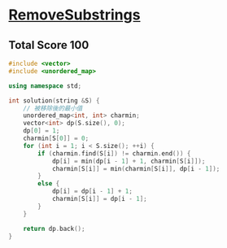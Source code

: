 # [RemoveSubstrings](https://app.codility.com/programmers/challenges/pairacoder_2022/)

## Total Score 100
```c++
#include <vector>
#include <unordered_map>

using namespace std;

int solution(string &S) {
    // 被移除後的最小值
    unordered_map<int, int> charmin;
    vector<int> dp(S.size(), 0);
    dp[0] = 1;
    charmin[S[0]] = 0;
    for (int i = 1; i < S.size(); ++i) {
        if (charmin.find(S[i]) != charmin.end()) {
            dp[i] = min(dp[i - 1] + 1, charmin[S[i]]);
            charmin[S[i]] = min(charmin[S[i]], dp[i - 1]);
        }
        else {
            dp[i] = dp[i - 1] + 1;
            charmin[S[i]] = dp[i - 1];
        }
    }

    return dp.back();
}
```